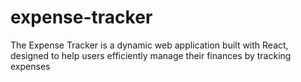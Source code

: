 # expense-tracker
The Expense Tracker is a dynamic web application built with React, designed to help users efficiently manage their finances by tracking expenses
